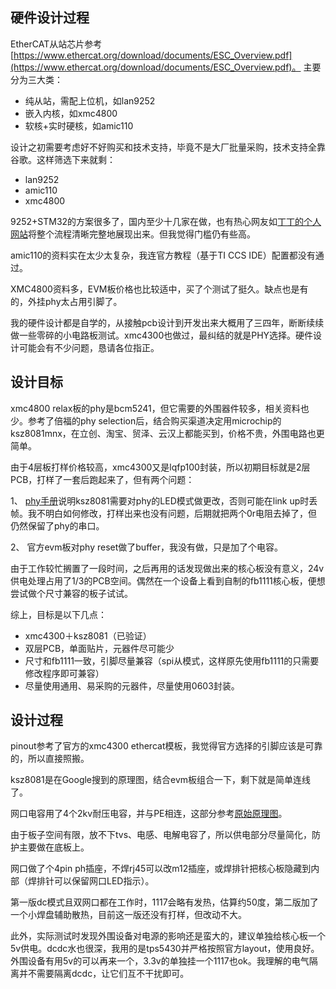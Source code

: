 ## 硬件设计过程
EtherCAT从站芯片参考[https://www.ethercat.org/download/documents/ESC_Overview.pdf](https://www.ethercat.org/download/documents/ESC_Overview.pdf)。
主要分为三大类：
- 纯从站，需配上位机，如lan9252
- 嵌入内核，如xmc4800
- 软核+实时硬核，如amic110

设计之初需要考虑好不好购买和技术支持，毕竟不是大厂批量采购，技术支持全靠谷歌。这样筛选下来就剩：
- lan9252
- amic110
- xmc4800

9252+STM32的方案很多了，国内至少十几家在做，也有热心网友如[丁丁的个人网站](https://www.hexcode.cn/article/5e3ee9a835616641b2daef97)将整个流程清晰完整地展现出来。但我觉得门槛仍有些高。

amic110的资料实在太少太复杂，我连官方教程（基于TI CCS IDE）配置都没有通过。

XMC4800资料多，EVM板价格也比较适中，买了个测试了挺久。缺点也是有的，外挂phy太占用引脚了。

我的硬件设计都是自学的，从接触pcb设计到开发出来大概用了三四年，断断续续做一些零碎的小电路板测试。xmc4300也做过，最纠结的就是PHY选择。硬件设计可能会有不少问题，恳请各位指正。

## 设计目标

xmc4800 relax板的phy是bcm5241，但它需要的外围器件较多，相关资料也少。参考了倍福的phy selection后，结合购买渠道决定用microchip的ksz8081mnx，在立创、淘宝、贸泽、云汉上都能买到，价格不贵，外围电路也更简单。

由于4层板打样价格较高，xmc4300又是lqfp100封装，所以初期目标就是2层PCB，打样了一套后跑起来了，但有两个问题：

1、 [phy手册](https://download.beckhoff.com/download/Document/io/ethercat-development-products/an_phy_selection_guidev2.6.pdf)说明ksz8081需要对phy的LED模式做更改，否则可能在link up时丢帧。我不明白如何修改，打样出来也没有问题，后期就把两个0r电阻去掉了，但仍然保留了phy的串口。

2、 官方evm板对phy reset做了buffer，我没有做，只是加了个电容。

由于工作较忙搁置了一段时间，之后再用的话发现做出来的核心板没有意义，24v供电处理占用了1/3的PCB空间。偶然在一个设备上看到自制的fb1111核心板，便想尝试做个尺寸兼容的板子试试。

综上，目标是以下几点：
- xmc4300＋ksz8081（已验证）
- 双层PCB，单面贴片，元器件尽可能少
- 尺寸和fb1111一致，引脚尽量兼容（spi从模式，这样原先使用fb1111的只需要修改程序即可兼容）
- 尽量使用通用、易采购的元器件，尽量使用0603封装。

## 设计过程

pinout参考了官方的xmc4300 ethercat模板，我觉得官方选择的引脚应该是可靠的，所以直接照搬。

ksz8081是在Google搜到的原理图，结合evm板组合一下，剩下就是简单连线了。

网口电容用了4个2kv耐压电容，并与PE相连，这部分参考[原始原理图](https://www.infineon.com/dgdl/Infineon-Board_User_Manual_XMC4700_XMC4800_Relax_Kit_Series-UM-v01_02-EN.pdf?fileId=5546d46250cc1fdf01513f8e052d07fc)。

由于板子空间有限，放不下tvs、电感、电解电容了，所以供电部分尽量简化，防护主要做在底板上。

网口做了个4pin ph插座，不焊rj45可以改m12插座，或焊排针把核心板隐藏到内部（焊排针可以保留网口LED指示）。

第一版dc模式且双网口都在工作时，1117会略有发热，估算约50度，第二版加了一个小焊盘辅助散热，目前这一版还没有打样，但改动不大。

此外，实际测试时发现外围设备对电源的影响还是蛮大的，建议单独给核心板一个5v供电。dcdc水也很深，我用的是tps5430并严格按照官方layout，使用良好。外围设备有用5v的可以再来一个，3.3v的单独挂一个1117也ok。我理解的电气隔离并不需要隔离dcdc，让它们互不干扰即可。


